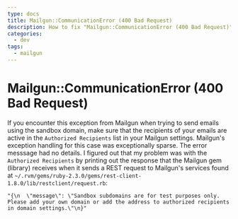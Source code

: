 ```yaml
---
type: docs
title: Mailgun::CommunicationError (400 Bad Request)
description: How to fix "Mailgun::CommunicationError (400 Bad Request)".
categories:
  - dev
tags:
  - mailgun
---
```


# Mailgun::CommunicationError (400 Bad Request)

If you encounter this exception from Mailgun when trying to send emails using the sandbox domain, make sure that the recipients of your emails are active in the `Authorized Recipients` list in your Mailgun settings. Mailgun's exception handling for this case was exceptionally sparse. The error messsage had no details. I figured out that my problem was with the `Authorized Recipients` by printing out the response that the Mailgun gem (library) receives when it sends a REST request to Mailgun's services found at `~/.rvm/gems/ruby-2.3.0/gems/rest-client-1.8.0/lib/restclient/request.rb`:

    "{\n  \"message\": \"Sandbox subdomains are for test purposes only. Please add your own domain or add the address to authorized recipients in domain settings.\"\n}"
